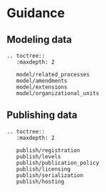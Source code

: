 # Guidance

## Modeling data

```eval_rst
.. toctree::
   :maxdepth: 2

   model/related_processes
   model/amendments
   model/extensions
   model/organizational_units
```

## Publishing data

```eval_rst
.. toctree::
   :maxdepth: 2

   publish/registration
   publish/levels
   publish/publication_policy
   publish/licensing
   publish/serialization
   publish/hosting
```
